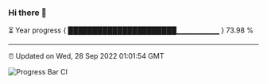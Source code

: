 ### Hi there 👋

⏳ Year progress { ██████████████████████▁▁▁▁▁▁▁▁ } 73.98 %

---

⏰ Updated on Wed, 28 Sep 2022 01:01:54 GMT

![Progress Bar CI](https://github.com/Shyam-Makwana/GitHub-Actions-Demo/workflows/Progress%20Bar%20CI/badge.svg)
